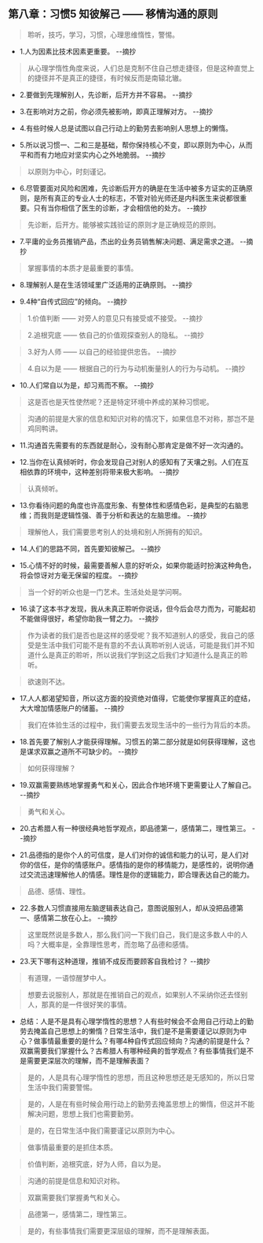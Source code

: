 ## 第八章：习惯5 知彼解己 —— 移情沟通的原则

>聆听，技巧，学习，习惯，心理思维惰性，警惕。

- 1.人为因素比技术因素更重要。 --摘抄

>从心理学惰性角度来说，人们总是克制不住自己想走捷径，但是这种直觉上的捷径并不是真正的捷径，有时候反而是南辕北辙。

- 2.要做到先理解别人，先诊断，后开方并不容易。 --摘抄

- 3.在影响对方之前，你必须先被影响，即真正理解对方。 --摘抄

- 4.有些时候人总是试图以自己行动上的勤劳去影响别人思想上的懒惰。

- 5.所以说习惯一、二和三是基础，帮你保持核心不变，即以原则为中心，从而平和而有力地应对坚实内心之外地脆弱。 --摘抄

>以原则为中心，时刻谨记。

- 6.尽管要面对风险和困难，先诊断后开方的确是在生活中被多方证实的正确原则，是所有真正的专业人士的标志，不管对验光师还是内科医生来说都很重要。只有当你相信了医生的诊断，才会相信他的处方。 --摘抄

>先诊断，后开方。能够被实践验证的原则才是正确规范的原则。

- 7.平庸的业务员推销产品，杰出的业务员销售解决问题、满足需求之道。 --摘抄

>掌握事情的本质才是最重要的事情。

- 8.理解别人是在生活领域里广泛适用的正确原则。 --摘抄

- 9.4种“自传式回应”的倾向。 --摘抄

>1.价值判断 —— 对旁人的意见只有接受或不接受。 --摘抄

>2.追根究底 —— 依自己的价值观探查别人的隐私。 --摘抄

>3.好为人师 —— 以自己的经验提供忠告。 --摘抄

>4.自以为是 —— 根据自己的行为与动机衡量别人的行为与动机。 --摘抄

- 10.人们常自以为是，却习焉而不察。 --摘抄

>这是否也是天性使然呢？还是特定环境中养成的某种习惯呢。

>沟通的前提是大家的信息和知识对称的情况下，如果信息不对称，那岂不是鸡同鸭讲。

- 11.沟通首先需要有的东西就是耐心，没有耐心那肯定是做不好一次沟通的。

- 12.当你在认真倾听时，你会发现自己对别人的感知有了天壤之别。人们在互相依靠的环境中，这种差别将带来极大影响。 --摘抄

>认真倾听。

- 13.你看待问题的角度也许高度形象、有整体性和感情色彩，是典型的右脑思维；而我则是逻辑性强、善于分析和表达的左脑思维。 --摘抄

>理解他人，我们需要思考别人的处境和别人所拥有的知识。

- 14.人们的思路不同，首先要知彼解己。 --摘抄

- 15.心情不好的时候，最需要善解人意的好听众，如果你能适时扮演这种角色，将会惊讶对方毫无保留的程度。 --摘抄

>当一个好的听众也是一门艺术。生活处处是学问啊。

- 16.读了这本书才发现，我从未真正聆听你说话，但今后会尽力而为，可能起初不能做得很好，希望你助我一臂之力。 --摘抄

>作为读者的我们是否也是这样的感受呢？我不知道别人的感受，我自己的感受是生活中我们可能不是有意的不去认真聆听别人说话，可能是我们并不知道什么是真正的聆听，所以说我们学到这之后我们才知道什么是真正的聆听。

>欲速则不达。

- 17.人人都渴望知音，所以这方面的投资绝对值得，它能使你掌握真正的症结，大大增加情感账户的储蓄。 --摘抄

>我们在体验生活的过程中，我们需要去发现生活中的一些行为背后的本质。

- 18.首先要了解别人才能获得理解。习惯五的第二部分就是如何获得理解，这也是谋求双赢之道所不可缺少的。 --摘抄

>如何获得理解？

- 19.双赢需要熟练地掌握勇气和关心，因此合作地环境下更需要让人了解自己。 --摘抄

>勇气和关心。

- 20.古希腊人有一种很经典地哲学观点，即品德第一，感情第二，理性第三。 --摘抄

- 21.品德指的是你个人的可信度，是人们对你的诚信和能力的认可，是人们对你的信任，是你的情感账户。感情指的是你的移情能力，是感性的，说明你通过交流迅速理解他人的情感。理性是你的逻辑能力，即合理表达自己的能力。

>品德、感情、理性。

- 22.多数人习惯直接用左脑逻辑表达自己，意图说服别人，却从没把品德第一、感情第二放在心上。 --摘抄

>这里既然说是多数人，那么我们问一下我们自己，我们是这多数人中的人吗？大概率是，全靠理性思考，而忽略了品德和感情。

- 23.天下哪有这种道理，推销不成反而要顾客自我检讨？ --摘抄

>有道理，一语惊醒梦中人。

>想要去说服别人，那就是在推销自己的观点，如果别人不采纳你还去怪别人，那真的是一件很好笑的事情。

- 总结：人是不是具有心理学惰性的思想？人有些时候会不会用自己行动上的勤劳去掩盖自己思想上的懒惰？日常生活中，我们是不是需要谨记以原则为中心？做事情最重要的是什么？有哪4种自传式回应倾向？沟通的前提是什么？双赢需要我们掌握什么？古希腊人有哪种经典的哲学观点？有些事情我们是不是需要更深层次的理解，而不是理解表面？

>是的，人是具有心理学惰性的思想，而且这种思想还是无感知的，所以日常生活中我们需要警惕。

>是的，人是在有些时候会用行动上的勤劳去掩盖思想上的懒惰，但这并不能解决问题，思想上我们也需要勤劳。

>是的，在日常生活中我们需要谨记以原则为中心。

>做事情最重要的是抓住本质。

>价值判断，追根究底，好为人师，自以为是。

>沟通的前提是信息和知识对称。

>双赢需要我们掌握勇气和关心。

>品德第一，感情第二，理性第三。

>是的，有些事情我们需要更深层级的理解，而不是理解表面。
